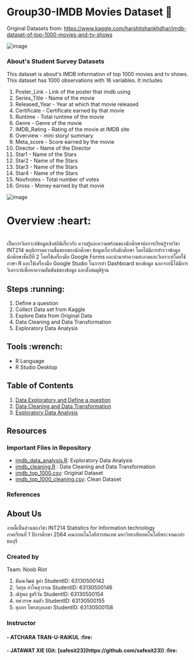 # Group30-IMDB Movies Dataset   :movie_camera:

Original Datasets from: https://www.kaggle.com/harshitshankhdhar/imdb-dataset-of-top-1000-movies-and-tv-shows

![image](https://miro.medium.com/max/3840/1*6soZRXCKU9TBeZvSuQIs1w.jpeg)

### About's Student Survey Datasets

This dataset is about's IMDB information of top 1000 movies and tv shows. This dataset has 1000 observations with 16 variables. It includes
1. Poster_Link - Link of the poster that imdb using
2. Series_Title - Name of the movie
3. Released_Year - Year at which that movie released
4. Certificate - Certificate earned by that movie
5. Runtime - Total runtime of the movie
6. Genre - Genre of the movie
7. IMDB_Rating - Rating of the movie at IMDB site
8. Overview - mini story/ summary
9. Meta_score - Score earned by the movie
10. Director - Name of the Director
11. Star1 - Name of the Stars
12. Star2 - Name of the Stars
13. Star3 - Name of the Stars
14. Star4 - Name of the Stars
15. Noofvotes - Total number of votes
16. Gross - Money earned by that movie


![image](https://static.wikia.nocookie.net/world-of-media/images/5/55/Imdb.png/revision/latest?cb=20180131193158)


</h1> <h1> Overview :heart: </h1> </br>
เป็นการวิเคราะห์ข้อมูลเชิงสถิติเกี่ยวกับ ความรู้และความพร้อมของนักศึกษาต่อการเรียนรู้รายวิชา INT214 พฤติกรรมความชื่นชอบของนักศึกษา ข้อมูลเกี่ยวกับนักศึกษา โดยได้มีการสำรวจข้อมูลนักศึกษาชั้นปีที่ 2 โดยใช้เครื่องมือ Google Forms และนำมาทำความสะอาดและวิเคราะห์โดยใช้ภาษา R และใช้เครื่องมือ Google Studio ในการทำ Dashboard ของข้อมูล นอกจากนี้ได้มีการวิเคราะห์เพื่อหาความสัมพันธ์ของข้อมูล และตั้งสมมุติฐาน

<h2>Steps :running: </h2>

1. Define a question
2. Collect Data set from Kaggle
3. Explore Data from Original Data
4. Data Cleaning and Data Transformation
5. Exploratory Data Analysis

<h2>Tools :wrench:</h2>

- R Language
- R Studio Desktop

## Table of Contents

1. [Data Exploratory and Define a question](https://github.com/sit-2021-int214/030-IMDB-Movies/blob/main/Midterm%20Assignment/Data%20Exploration.md)
2. [Data Cleaning and Data Transformation](https://github.com/sit-2021-int214/030-IMDB-Movies/blob/main/Midterm%20Assignment/Data%20Cleaning.md)
3. [Exploratory Data Analysis](https://github.com/sit-2021-int214/030-IMDB-Movies/blob/main/Midterm%20Assignment/Data%20Analysis.md)

## Resources

### Important Files in Repository
- [imdb_data_analysis.R](https://github.com/sit-2021-int214/030-IMDB-Movies/blob/main/Midterm%20Assignment/imdb_data_analysis.R): Exploratory Data Analysis
- [imdb_cleaning.R](https://github.com/sit-2021-int214/030-IMDB-Movies/blob/main/Midterm%20Assignment/imdb_cleaning.R) : Data Cleaning and Data Transformation
- [imdb_top_1000.csv](https://github.com/sit-2021-int214/030-IMDB-Movies/blob/main/Midterm%20Assignment/imdb_top_1000.csv): Original Dataset
- [imdb_top_1000_cleaning.csv](https://github.com/sit-2021-int214/030-IMDB-Movies/blob/main/Midterm%20Assignment/imdb_top_1000_cleaning.csv): Clean Dataset

### References



## About Us

งานนี้เป็นส่วนของวิชา INT214 Statistics for Information technology <br/> ภาคเรียนที่ 1 ปีการศึกษา 2564 คณะเทคโนโลยีสารสนเทศ มหาวิทยาลัยเทคโนโลยีพระจอมเกล้าธนบุรี

### Created by

Team: Noob Riot

1. ธันณวัฒน์ ชูดำ    StudentID: 63130500142 
2. วิศรุต อำไพสุวรรณ      StudentID: 63130500146 
3. ณัฐพล ชูศรีวัน      StudentID: 63130500154 
4. ทศวรรษ สมตัว      StudentID: 63130500155 
5. ศุภกร ไพรสกุลเดชา      StudentID: 63130500158 

### Instructor

<h4>- ATCHARA TRAN-U-RAIKUL :fire:</h4>
<h4>- JATAWAT XIE (Git: [safesit23](https://github.com/safesit23)) :fire:</h4>
